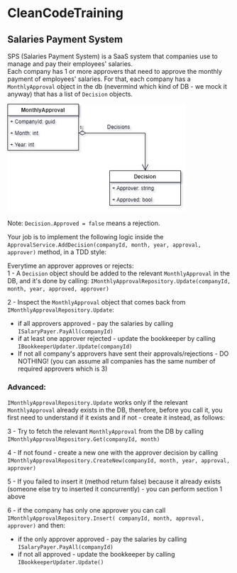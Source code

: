 # CleanCodeTraining

## Salaries Payment System

SPS (Salaries Payment System) is a SaaS system that companies use to manage and pay their employees' salaries.  
Each company has 1 or more approvers that need to approve the monthly payment of employees' salaries.
For that, each company has a `MonthlyApproval` object in the db (nevermind which kind of DB - we mock it anyway) that has a list of `Decision` objects.

![alt text](MonthlyPayment1.jpg)  

Note: `Decision.Approved = false` means a rejection.

Your job is to implement the following logic inside the `ApprovalService.AddDecision(companyId, month, year, approval, approver)` method, in a TDD style:  

Everytime an approver approves or rejects:  
1 - A `Decision` object should be added to the relevant `MonthlyApproval` in the DB, and it's done by calling: `IMonthlyApprovalRepository.Update(companyId, month, year, approved, approver)`

2 - Inspect the `MonthlyApproval` object that comes back from  `IMonthlyApprovalRepository.Update`:
- if all approvers approved - pay the salaries by calling `ISalaryPayer.PayAll(companyId)`
- if at least one approver rejected - update the bookkeeper by calling `IBookkeeperUpdater.Update(companyId)`
- If not all company's approvers have sent their approvals/rejections - DO NOTHING! (you can assume all companies has the same number of required approvers which is 3)


### Advanced:  

`IMonthlyApprovalRepository.Update` works only if the relevant `MonthlyApproval` already exists in the DB, therefore, before you call it, you first need to understand if it exists and if not - create it instead, as follows:

3 - Try to fetch the relevant `MonthlyApproval` from the DB by calling `IMonthlyApprovalRepository.Get(companyId, month)`

4 - If not found - create a new one with the approver decision by calling  `IMonthlyApprovalRepository.CreateNew(companyId, month, year, approval, approver)`

5 - If you failed to insert it (method return false) because it already exists (someone else try to inserted it concurrently) - you can perform section 1 above

6 - if the company has only one approver you can call `IMonthlyApprovalRepository.Insert( companyId, month, approval, approver)` and then:
- if the only approver approved - pay the salaries by calling `ISalaryPayer.PayAll(companyId)`
- if not all approved - update the bookkeeper by calling `IBookkeeperUpdater.Update()`
